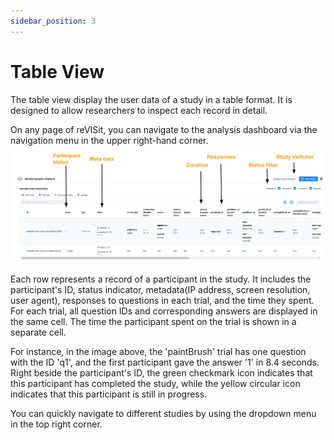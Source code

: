 ```yaml
---
sidebar_position: 3
---
```


# Table View

The table view display the user data of a study in a table format. It is designed to allow researchers to inspect each record in detail.

On any page of reVISit, you can navigate to the analysis dashboard via the navigation menu in the upper right-hand corner.
![Table view](./img/Revisit-analysis-table.svg)

Each row represents a record of a participant in the study. It includes the participant's ID, status indicator, metadata(IP address, screen resolution, user agent), responses to questions in each trial, and the time they spent.
For each trial, all question IDs and corresponding answers are displayed in the same cell. The time the participant spent on the trial is shown in a separate cell. 

For instance, in the image above, the 'paintBrush' trial has one question with the ID 'q1', and the first participant gave the answer '1' in 8.4 seconds.
Right beside the participant's ID, the green checkmark icon indicates that this participant has completed the study, while the yellow circular icon indicates that this participant is still in progress.

You can quickly navigate to different studies by using the dropdown menu in the top right corner. 



